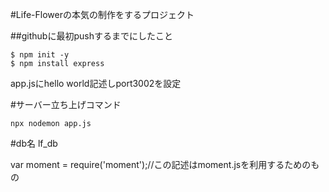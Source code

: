 #Life-Flowerの本気の制作をするプロジェクト

##githubに最初pushするまでにしたこと

```
$ npm init -y
$ npm install express
```

app.jsにhello world記述しport3002を設定

#サーバー立ち上げコマンド
```
npx nodemon app.js
```

#db名
lf_db

var moment = require('moment');//この記述はmoment.jsを利用するためのもの
